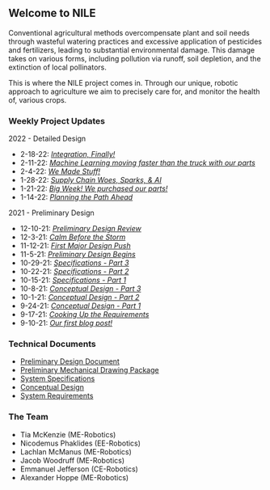 ## Welcome to NILE

Conventional agricultural methods overcompensate plant and soil needs through wasteful watering practices and excessive application of pesticides and fertilizers, leading to substantial environmental damage. This damage takes on various forms, including pollution via runoff, soil depletion, and the extinction of local pollinators.

This is where the NILE project comes in. Through our unique, robotic approach to agriculture we aim to precisely care for, and monitor the health of, various crops.

### Weekly Project Updates

2022 - Detailed Design
- 2-18-22: _[Integration, Finally!](./blog/2-18-22.html)_
- 2-11-22: _[Machine Learning moving faster than the truck with our parts](./blog/2-11-22.html)_
- 2-4-22: _[We Made Stuff!](./blog/2-4-22.html)_
- 1-28-22: _[Supply Chain Woes, Sparks, & AI](./blog/1-28-22.html)_
- 1-21-22: _[Big Week! We purchased our parts!](./blog/1-21-22.html)_
- 1-14-22: _[Planning the Path Ahead](./blog/1-14-22.html)_

2021 - Preliminary Design
- 12-10-21: _[Preliminary Design Review](./blog/12-10-21.html)_
- 12-3-21: _[Calm Before the Storm](./blog/12-3-21.html)_
- 11-12-21: _[First Major Design Push](./blog/11-12-21.html)_
- 11-5-21: _[Preliminary Design Begins](./blog/11-5-21.html)_
- 10-29-21: _[Specifications - Part 3](./blog/10-29-21.html)_
- 10-22-21: _[Specifications - Part 2](./blog/10-22-21.html)_
- 10-15-21: _[Specifications - Part 1](./blog/10-15-21.html)_
- 10-8-21: _[Conceptual Design - Part 3](./blog/10-8-21.html)_
- 10-1-21: _[Conceptual Design - Part 2](./blog/10-1-21.html)_
- 9-24-21: _[Conceptual Design - Part 1](./blog/9-24-21.html)_
- 9-17-21: _[Cooking Up the Requirements](./blog/9-17-21.html)_
- 9-10-21: _[Our first blog post!](./blog/9-10-21.html)_

### Technical Documents

- [Preliminary Design Document](./assets/NILE_Preliminary_Design.pdf)
- [Preliminary Mechanical Drawing Package](./assets/NILE_Preliminary_Drawing_Package.pdf)
- [System Specifications](./assets/NILE_Specifications.pdf)
- [Conceptual Design](./assets/NILE_Conceptual_Design.pdf)
- [System Requirements](./assets/NILE_Requirements.pdf)

### The Team
- Tia McKenzie        (ME-Robotics)
- Nicodemus Phaklides (EE-Robotics)
- Lachlan McManus     (ME-Robotics)
- Jacob Woodruff      (ME-Robotics)
- Emmanuel Jefferson  (CE-Robotics)
- Alexander Hoppe     (ME-Robotics)
